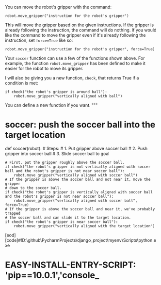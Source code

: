 

You can move the robot's gripper with the command:

```
robot.move_gripper("instruction for the robot's gripper")
```

This will move the gripper based on the given instructions. If the gripper is
already following the instruction, the command will do nothing. If you would
like the command to move the gripper even if it's already following the
instruction, set `force=True` like so:

```
robot.move_gripper("instruction for the robot's gripper", force=True)
```

Your `soccer` function can use a few of the functions shown above. For example,
the function `robot.move_gripper` has been defined to make it easier for the
robot to move its gripper.

I will also be giving you a new function, `check`, that returns True if a
condition is met:

```
if check("the robot's gripper is around ball"):
    robot.move_gripper("vertically aligned with ball")
```

You can define a new function if you want.
"""
# soccer: push the soccer ball into the target location
def soccer(robot):
    # Steps:
    #  1. Put gripper above soccer ball
    #  2. Push gripper into soccer ball
    #  3. Slide soccer ball to goal

    # First, put the gripper roughly above the soccer ball.
    if check("the robot's gripper is not vertically aligned with soccer ball and the robot's gripper is not near soccer ball"):
        robot.move_gripper("vertically aligned with soccer ball")
    # If the gripper is above the soccer ball and not near it, move the gripper
    # down to the soccer ball.
    if check("the robot's gripper is vertically aligned with soccer ball and the robot's gripper is not near soccer ball"):
        robot.move_gripper("vertically aligned with soccer ball", force=True)
    # If the gripper is above the soccer ball and near it, we've probably trapped
    # the soccer ball and can slide it to the target location.
    if check("the robot's gripper is near soccer ball"):
        robot.move_gripper("vertically aligned with the target location")
[eod] [code]#!D:\github\PycharmProjects\django_project\myenv\Scripts\python.exe
# EASY-INSTALL-ENTRY-SCRIPT: 'pip==10.0.1','console_